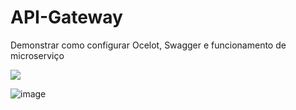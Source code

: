 # API-Gateway
Demonstrar como configurar Ocelot, Swagger e funcionamento de microserviço

<p align="Left">
<img src="http://img.shields.io/static/v1?label=STATUS&message=Finalizado&color=lightgreen&style=plastic"/>
</p>

![image](https://github.com/eccarvalho74/API-Gateway/assets/19211901/78e91476-148c-41aa-8384-f9b66e1549da)
